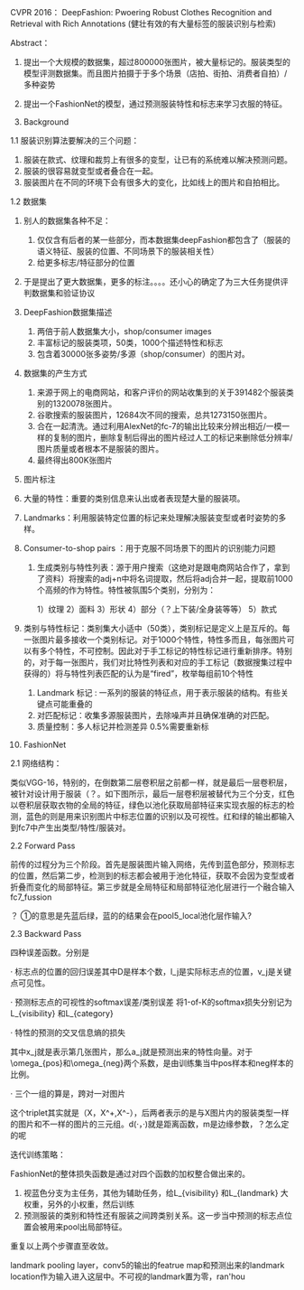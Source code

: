 CVPR 2016： DeepFashion: Pwoering Robust Clothes Recognition and Retrieval with Rich Annotations (健壮有效的有大量标签的服装识别与检索)

Abstract：

1. 提出一个大规模的数据集，超过800000张图片，被大量标记的。服装类型的模型评测数据集。而且图片拍摄于于多个场景（店拍、街拍、消费者自拍）/多种姿势
2. 提出一个FashionNet的模型，通过预测服装特性和标志来学习衣服的特征。

1. Background

1.1 服装识别算法要解决的三个问题：

1. 服装在款式、纹理和裁剪上有很多的变型，让已有的系统难以解决预测问题。
2. 服装的很容易就变型或者叠合在一起。
3. 服装图片在不同的环境下会有很多大的变化，比如线上的图片和自拍相比。

1.2 数据集

1. 别人的数据集各种不足：
   1. 仅仅含有后者的某一些部分，而本数据集deepFashion都包含了（服装的语义特征、服装的位置、不同场景下的服装相关性）
   2. 给更多标志/特征部分的位置
2. 于是提出了更大数据集，更多的标注。。。。还小心的确定了为三大任务提供评判数据集和验证协议
3. DeepFashion数据集描述
   1. 两倍于前人数据集大小，shop/consumer images
   2. 丰富标记的服装类项，50类，1000个描述特性和标志
   3. 包含着30000张多姿势/多源（shop/consumer）的图片对。
4. 数据集的产生方式
   1. 来源于网上的电商网站，和客户评价的网站收集到的关于391482个服装类别的1320078张图片。
   2. 谷歌搜索的服装图片，12684次不同的搜索，总共1273150张图片。
   3. 合在一起清洗。通过利用AlexNet的fc-7的输出比较来分辨出相近/一模一样的复制的图片，删除复制后得出的图片经过人工的标记来删除低分辨率/图片质量或者根本不是服装的图片。
   4. 最终得出800K张图片
5. 图片标注

1. 大量的特性：重要的类别信息来认出或者表现楚大量的服装项。
2. Landmarks：利用服装特定位置的标记来处理解决服装变型或者时姿势的多样。
3. Consumer-to-shop pairs ：用于克服不同场景下的图片的识别能力问题

	1. 生成类别与特性列表：源于用户搜索（这绝对是跟电商网站合作了，拿到了资料）将搜索的adj+n中将名词提取，然后将adj合并一起，提取前1000个高频的作为特性。特性被氛围5个类别，分别为：

		1）纹理	2）面料	3）形状 4）部分（？上下装/全身装等等） 5）款式

1. 类别与特性标记：类别集大小适中（50类），类别标记是定义上是互斥的。每一张图片最多接收一个类别标记。对于1000个特性，特性多而且，每张图片可以有多个特性，不可控制。因此对于手工标记的特性标记进行重新排序。特别的，对于每一张图片，我们对比特性列表和对应的手工标记（数据搜集过程中获得的）将与特性列表匹配的认为是“fired”，枚举每组前10个特性
   1. Landmark 标记  : 一系列的服装的特征点，用于表示服装的结构。有些关键点可能重叠的
   2. 对匹配标记：收集多源服装图片，去除噪声并且确保准确的对匹配。
   3. 质量控制：多人标记并检测差异 0.5%需要重新标



2. FashionNet

2.1 网络结构：

类似VGG-16，特别的，在倒数第二层卷积层之前都一样，就是最后一层卷积层，被针对设计用于服装（？。如下图所示，最后一层卷积层被替代为三个分支，红色以卷积层获取衣物的全局的特征，绿色以池化获取局部特征来实现衣服的标志的检测，蓝色的则是用来识别图片中标志位置的识别以及可视性。红和绿的输出都输入到fc7中产生出类型/特性/服装对。

2.2 Forward Pass

前传的过程分为三个阶段。首先是服装图片输入网络，先传到蓝色部分，预测标志的位置，然后第二步，检测到的标志都会被用于池化特征，获取不会因为变型或者折叠而变化的局部特征。第三步就是全局特征和局部特征池化层进行一个融合输入fc7_fussion

？ ①的意思是先蓝后绿，蓝的的结果会在pool5_local池化层作输入?



2.3 Backward Pass

四种误差函数。分别是

·   标志点的位置的回归误差其中D是样本个数，l_j是实际标志点的位置，v_j是关键点可见性。

·   预测标志点的可视性的softmax误差/类别误差     将1-of-K的softmax损失分别记为L_{visibility} 和L_{category} 

·   特性的预测的交叉信息熵的损失



其中x_j就是表示第几张图片，那么a_j就是预测出来的特性向量。对于\omega_{pos}和\omega_{neg}两个系数，是由训练集当中pos样本和neg样本的比例。

·   三个一组的算是，跨对一对图片



这个triplet其实就是（X，X^+,X^-），后两者表示的是与X图片内的服装类型一样的图片和不一样的图片的三元组。d(·，·)就是距离函数，m是边缘参数，？怎么定的呢

迭代训练策略：

FashionNet的整体损失函数是通过对四个函数的加权整合做出来的。

1. 视蓝色分支为主任务，其他为辅助任务，给L_{visibility} 和L_{landmark} 大权重，另外的小权重，然后训练
2. 预测服装的类别和特性还有服装之间跨类别关系。这一步当中预测的标志点位置会被用来pool出局部特征。

重复以上两个步骤直至收敛。

landmark pooling layer，conv5的输出的featrue map和预测出来的landmark location作为输入进入这层中。不可视的landmark置为零，ran'hou


